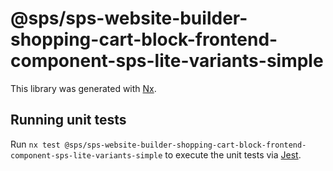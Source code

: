 # @sps/sps-website-builder-shopping-cart-block-frontend-component-sps-lite-variants-simple

This library was generated with [Nx](https://nx.dev).

## Running unit tests

Run `nx test @sps/sps-website-builder-shopping-cart-block-frontend-component-sps-lite-variants-simple` to execute the unit tests via [Jest](https://jestjs.io).

